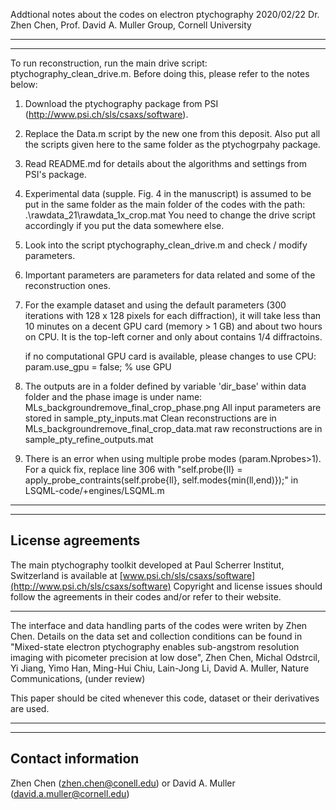 Addtional notes about the codes on electron ptychography
2020/02/22 Dr. Zhen Chen, Prof. David A. Muller Group, Cornell University
	 
----------------------
----------------------
To run reconstruction, run the main drive script: ptychography_clean_drive.m. Before doing this, please refer to the notes below:
 
1. Download the ptychography package from PSI (http://www.psi.ch/sls/csaxs/software).

2. Replace the Data.m script by the new one from this deposit. Also put all the scripts given here to the same folder as the ptychogrpahy package.

3. Read README.md for details about the algorithms and settings from PSI's package. 

4. Experimental data (supple. Fig. 4 in the manuscript) is assumed to be put in the same folder as the main folder of the codes with the path: 
    .\rawdata_21\rawdata_1x_crop.mat
	You need to change the drive script accordingly if you put the data somewhere else.
		
5. Look into the script ptychography_clean_drive.m and check / modify parameters.

6. Important parameters are parameters for data related and some of the reconstruction ones.

7. For the example dataset and using the default parameters (300 iterations with 128 x 128 pixels for each diffraction), 
   it will take less than 10 minutes on a decent GPU card (memory > 1 GB) and about two hours on CPU.
   It is the top-left corner and only about contains 1/4 diffractoins. 
   
   if no computational GPU card is available, please changes to use CPU:
   param.use_gpu = false; % use GPU
   
8. The outputs are in a folder defined by variable 'dir_base' within data folder and the phase image is under name:
     MLs_backgroundremove_final_crop_phase.png
	 All input parameters are stored in sample_pty_inputs.mat 
	 Clean reconstructions are in MLs_backgroundremove_final_crop_data.mat
	 raw reconstructions are in sample_pty_refine_outputs.mat

9. There is an error when using multiple probe modes (param.Nprobes>1). 
For a quick fix, replace line 306 with "self.probe{ll} = apply_probe_contraints(self.probe{ll}, self.modes{min(ll,end)});" in LSQML-code/+engines/LSQML.m
----------------------
----------------------

License agreements
----------------------

The main ptychography toolkit developed at Paul Scherrer Institut, Switzerland is available at
 [www.psi.ch/sls/csaxs/software](http://www.psi.ch/sls/csaxs/software)
Copyright and license issues should follow the agreements in their codes and/or refer to their website. 

-----------------------
The interface and data handling parts of the codes were writen by Zhen Chen. 
Details on the data set and collection conditions can be found in
"Mixed-state electron ptychography enables sub-angstrom resolution imaging with picometer precision at low dose",
Zhen Chen, Michal Odstrcil, Yi Jiang, Yimo Han, Ming-Hui Chiu, Lain-Jong Li, David A. Muller, Nature Communications, (under review)

This paper should be cited whenever this code, dataset or their derivatives are used.
 
----------------------
----------------------

Contact information
----------------------
Zhen Chen (zhen.chen@conell.edu) or David A. Muller (david.a.muller@cornell.edu)
